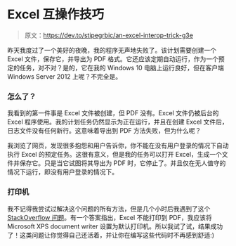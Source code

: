 # Excel 互操作技巧

> 原文：<https://dev.to/stipegrbic/an-excel-interop-trick-g3e>

昨天我度过了一个美好的夜晚，我的程序无声地失败了。该计划需要创建一个 Excel 文件，保存它，并导出为 PDF 格式。它还应该定期自动运行，作为一个预定的任务，对不对？是的，它在我的 Windows 10 电脑上运行良好，但在客户端 Windows Server 2012 上呢？不完全是。

### 怎么了？

我看到的第一件事是 Excel 文件被创建，但 PDF 没有。Excel 文件仍被后台的 Excel 程序使用。我的计划任务仍然显示为正在运行，并且在创建 Excel 文件后，日志文件没有任何新行。这意味着导出到 PDF 方法失败，但为什么呢？

我浏览了网页，发现很多抱怨和用户告诉你，你不能在没有用户登录的情况下自动执行 Excel 的预定任务。这很有意义，但是我的任务可以打开 Excel，生成一个文件并保存它。只是当它试图将其导出为 PDF 时，它停止了。并且仅在无人值守的情况下运行，即没有用户登录的情况下。

### 打印机

我不记得我尝试过解决这个问题的所有方法，但是几个小时后我遇到了这个 [StackOverflow 问题](https://stackoverflow.com/questions/10272415/excel-exportasfixedformat-pdf)。有一个答案指出，Excel 不能打印到 PDF，我应该将 Microsoft XPS document writer 设置为默认打印机。所以我试了试，结果成功了！这类问题让你觉得自己还活着，并让你在编写这些代码时不再感到舒适:)